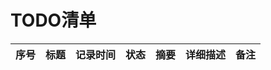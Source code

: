 # TODO清单

| 序号 | 标题 | 记录时间 | 状态 | 摘要 | 详细描述 | 备注 |
|------|------|----------|------|------|----------|------| 